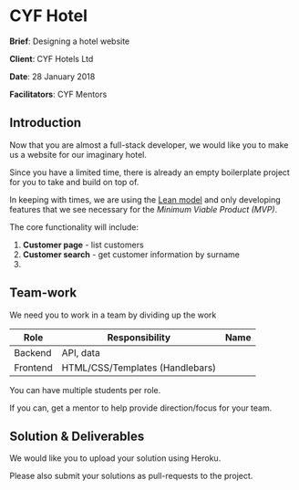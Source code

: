 # CYF Hotel

**Brief**: Designing a hotel website

**Client**: CYF Hotels Ltd

**Date**: 28 January 2018

**Facilitators**: CYF Mentors

## Introduction

Now that you are almost a full-stack developer, we would like you to make us a website for our imaginary hotel.

Since you have a limited time, there is already an empty boilerplate project for you to take and build on top of.

In keeping with times, we are using the [Lean model](https://en.wikipedia.org/wiki/Lean_services) and only developing features that we see necessary for the _Minimum Viable Product (MVP)_.

The core functionality will include:

1. **Customer page** - list customers
2. **Customer search** - get customer information by surname
3.

## Team-work

We need you to work in a team by dividing up the work

| Role     | Responsibility                  | Name |
| -------- | ------------------------------- | ---- |
| Backend  | API, data                       |      |
| Frontend | HTML/CSS/Templates (Handlebars) |      |

You can have multiple students per role.

If you can, get a mentor to help provide direction/focus for your team.

## Solution & Deliverables

We would like you to upload your solution using Heroku.

Please also submit your solutions as pull-requests to the project.
